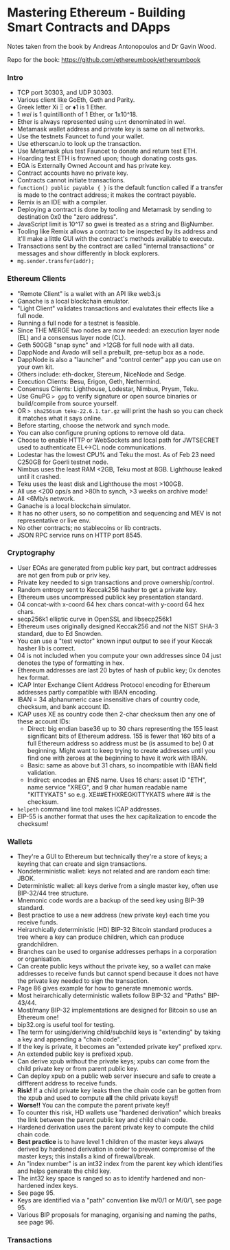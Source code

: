 # Mastering Ethereum - Building Smart Contracts and DApps

Notes taken from the book by Andreas Antonopoulos and Dr Gavin Wood.

Repo for the book: https://github.com/ethereumbook/ethereumbook

### Intro

- TCP port 30303, and UDP 30303.
- Various client like GoEth, Geth and Parity.
- Greek letter Xi Ξ or ♦1 is 1 Ether.
- 1 _wei_ is 1 quintillionth of 1 Ether, or 1x10^18.
- Ether is always represented using `uint` denominated in _wei_.
- Metamask wallet address and private key is same on all networks.
- Use the testnets Fauncet to fund your wallet.
- Use etherscan.io to look up the transaction.
- Use Metamask plus test Fauncet to donate and return test ETH.
- Hoarding test ETH is frowned upon; though donating costs gas.
- EOA is Externally Owned Account and has private key.
- Contract accounts have no private key.
- Contracts cannot initiate transactions.
- `function() public payable { }` is the default function called if a transfer is made to the contract address; it makes the contract payable.
- Remix is an IDE with a compiler.
- Deploying a contract is done by tooling and Metamask by sending to destination 0x0 the "zero address".
- JavaScript limit is 10^17 so gwei is treated as a string and BigNumber.
- Tooling like Remix allows a contract to be inspected by its address and it'll make a little GUI with the contract's methods available to execute.
- Transactions sent by the contract are called "internal transactions" or messages and show differently in block explorers.
- `mg.sender.transfer(addr);`

### Ethereum Clients

- "Remote Client" is a wallet with an API like web3.js
- Ganache is a local blockchain emulator.
- "Light Client" validates transactions and evalutates their effects like a full node.
- Running a full node for a testnet is feasible.
- Since THE MERGE two nodes are now needed: an execution layer node (EL) and a consensus layer node (CL).
- Geth 500GB "snap sync" and >12GB for full node with all data.
- DappNode and Avado will sell a prebuilt, pre-setup box as a node.
- DappNode is also a "launcher" and "control center" app you can use on your own kit.
- Others include: eth-docker, Stereum, NiceNode and Sedge.
- Execution Clients: Besu, Erigon, Geth, Nethermind.
- Consensus Clients: Lighthouse, Lodestar, Nimbus, Prysm, Teku.
- Use GnuPG `> gpg` to verify signature or open source binaries or build/compile from source yourself.
- OR `> sha256sum teku-22.6.1.tar.gz` will print the hash so you can check it matches what it says online.
- Before starting, choose the network and synch mode.
- You can also configure pruning options to remove old data.
- Choose to enable HTTP or WebSockets and local path for JWTSECRET used to authenticate EL<->CL node communications.
- Lodestar has the lowest CPU% and Teku the most. As of Feb 23 need C250GB for Goerli testnet node.
- Nimbus uses the least RAM <2GB, Teku most at 8GB. Lighthouse leaked until it crashed.
- Teku uses the least disk and Lighthouse the most >100GB.
- All use <200 ops/s and >80h to synch, >3 weeks on archive mode!
- All <6Mb/s network.
- Ganache is a local blockchain simulator.
- It has no other users, so no competition and sequencing and MEV is not representative or live env.
- No other contracts; no stablecoins or lib contracts.
- JSON RPC service runs on HTTP port 8545.

### Cryptography

- User EOAs are generated from public key part, but contract addresses are not gen from pub or priv key.
- Private key needed to sign transactions and prove ownership/control.
- Random entropy sent to Keccak256 hasher to get a private key.
- Ethereum uses uncompressed publick key presentation standard.
- 04 concat-with x-coord 64 hex chars concat-with y-coord 64 hex chars.
- secp256k1 elliptic curve in OpenSSL and libsecp256k1
- Ethereum uses originally designed Keccak256 and _not_ the NIST SHA-3 standard, due to Ed Snowden.
- You can use a "test vector" known input output to see if your Keccak hasher lib is correct.
- 04 is not included when you compute your own addresses since 04 just denotes the type of formatting in hex.
- Ethereum addresses are last 20 bytes of hash of public key; 0x denotes hex format.
- ICAP Inter Exchange Client Address Protocol encoding for Ethereum addresses partly compatible with IBAN encoding.
- IBAN = 34 alphanumeric case insensitive chars of country code, checksum, and bank account ID.
- ICAP uses XE as country code then 2-char checksum then any one of these account IDs:
  - Direct: big endian base36 up to 30 chars representing the 155 least significant bits of Ethereum address. 155 is fewer that 160 bits of a full Ethereum address so address must be (is assumed to be) 0 at beginning. Might want to keep trying to create addresses until you find one with zeroes at the beginning to have it work with IBAN.
  - Basic: same as above but 31 chars, so incompatible with IBAN field validation.
  - Indirect: encodes an ENS name. Uses 16 chars: asset ID "ETH", name service "XREG", and 9 char human readable name "KITTYKATS" so e.g. XE##ETHXREGKITTYKATS where ## is the checksum.
- `helpeth` command line tool makes ICAP addresses.
- EIP-55 is another format that uses the hex capitalization to encode the checksum!

### Wallets

- They're a GUI to Ethereum but technically they're a store of keys; a keyring that can create and sign transactions.
- Nondeterministic wallet: keys not related and are random each time: JBOK.
- Deterministic wallet: all keys derive from a single master key, often use BIP-32/44 tree structure.
- Mnemonic code words are a backup of the seed key using BIP-39 standard.
- Best practice to use a new address (new private key) each time you receive funds.
- Heirarchically deterministic (HD) BIP-32 Bitcoin standard produces a tree where a key can produce children, which can produce grandchildren.
- Branches can be used to organise addresses perhaps in a corporation or organisation.
- Can create public keys without the private key, so a wallet can make addresses to receive funds but cannot spend because it does not have the private key needed to sign the transaction.
- Page 86 gives example for how to generate mnemonic words.
- Most heirarchically deterministic wallets follow BIP-32 and "Paths" BIP-43/44.
- Most/many BIP-32 implementations are designed for Bitcoin so use an Ethereum one!
- bip32.org is useful tool for testing.
- The term for using/deriving child/subchild keys is "extending" by taking a key and appending a "chain code".
- If the key is private, it becomes an "extended private key" prefixed xprv.
- An extended public key is prefixed xpub.
- Can derive xpub without the private keys; xpubs can come from the child private key or from parent public key.
- Can deploy xpub on a public web server insecure and safe to create a diffferent address to receive funds.
- **Risk!** If a child private key leaks then the chain code can be gotten from the xpub and used to compute **all** the child private keys!!
- **Worse!!** You can the compute the parent private key!!
- To counter this risk, HD wallets use "hardened derivation" which breaks the link between the parent public key and child chain code.
- Hardened derivation uses the parent private key to compute the child chain code.
- **Best practice** is to have level 1 children of the master keys always derived by hardened derivation in order to prevent compromise of the master keys; this installs a kind of firewall/break.
- An "index number" is an int32 index from the parent key which identifies and helps generate the child key.
- The int32 key space is ranged so as to identify hardened and non-hardened index keys.
- See page 95.
- Keys are identified via a "path" convention like m/0/1 or M/0/1, see page 95.
- Various BIP proposals for managing, organising and naming the paths, see page 96.

### Transactions
